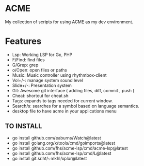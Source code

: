 # ACME
My collection of scripts for using ACME as my dev environment.

# Features
- Lsp: Working LSP for Go, PHP
- F/Find: find files
- G/Grep: grep
- o/Open: open files or paths
- Music: Music controller using rhythmbox-client
- Vol+/-: manage system sound level
- Slide+/-: Presentation system
- Git: Awesome git interface ( adding files, diff, commit , push )
- Cheat: shortcut for cheat.sh
- Tags: expands to tags needed for current window.
- Search/s: searches for a symbol based on language semantics.
- desktop file to have acme in your applications menu

## TO INSTALL
- go install github.com/eaburns/Watch@latest
- go install golang.org/x/tools/cmd/goimports@latest
- go install github.com/fhs/acme-lsp/cmd/acme-lsp@latest
- go install github.com/fhs/acme-lsp/cmd/L@latest
- go install git.sr.ht/~mkhl/xplor@latest